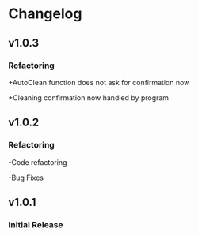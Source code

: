 # Changelog

## v1.0.3
### Refactoring
+AutoClean function does not ask for confirmation now

+Cleaning confirmation now handled by program

## v1.0.2
### Refactoring
-Code refactoring

-Bug Fixes


## v1.0.1
### Initial Release
